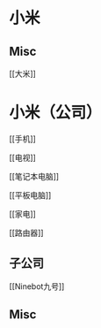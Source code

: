 # 小米










## Misc

[[大米]]


# 小米（公司）

[[手机]]

[[电视]]

[[笔记本电脑]]

[[平板电脑]]

[[家电]]

[[路由器]]


## 子公司

[[Ninebot九号]]


## Misc







